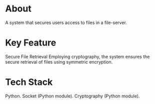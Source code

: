 
# About
A system that secures users access to files in a file-server.

# Key Feature

Secure File Retrieval 
Employing cryptography, the system ensures the secure retrieval of files using symmetric encryption. 

# Tech Stack
Python.
Socket (Python module).
Cryptography (Python module).
